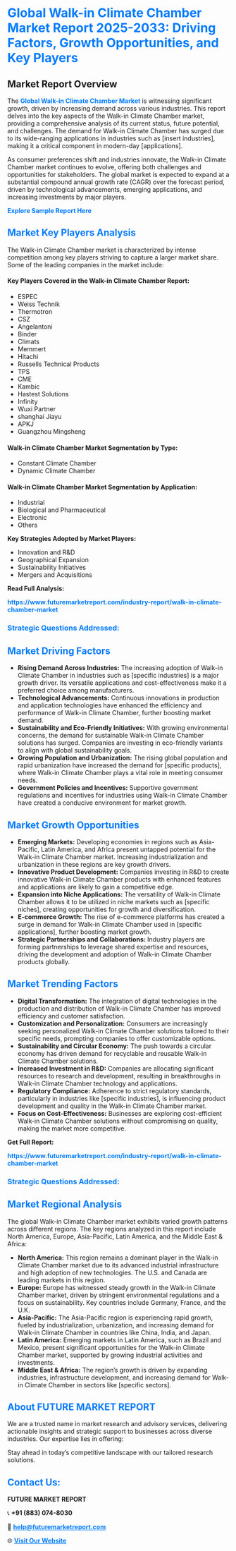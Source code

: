 <h1 style="color: #007BFF;">Global Walk-in Climate Chamber Market Report 2025-2033: Driving Factors, Growth Opportunities, and Key Players</h1>

<section id="overview">
<h2>Market Report Overview</h2>
<p>The <a href="https://www.futuremarketreport.com/industry-report/walk-in-climate-chamber-market" style="color: #007BFF; text-decoration: none;"><strong>Global Walk-in Climate Chamber Market</strong></a> is witnessing significant growth, driven by increasing demand across various industries. This report delves into the key aspects of the Walk-in Climate Chamber market, providing a comprehensive analysis of its current status, future potential, and challenges. The demand for Walk-in Climate Chamber has surged due to its wide-ranging applications in industries such as [insert industries], making it a critical component in modern-day [applications].</p>
<p>As consumer preferences shift and industries innovate, the Walk-in Climate Chamber market continues to evolve, offering both challenges and opportunities for stakeholders. The global market is expected to expand at a substantial compound annual growth rate (CAGR) over the forecast period, driven by technological advancements, emerging applications, and increasing investments by major players.</p>
</section>

<section id="overview">
<p><a href="https://www.futuremarketreport.com/request-sample/reportId=37449" style="color: #007BFF; text-decoration: none;"><strong>Explore Sample Report Here</strong></a></p>
</section>

<section id="key-players">
<h2 style="color: #007BFF;">Market Key Players Analysis</h2>
<p>The Walk-in Climate Chamber market is characterized by intense competition among key players striving to capture a larger market share. Some of the leading companies in the market include:</p>
<h4>Key Players Covered in the Walk-in Climate Chamber Report:</h4>
<ul><li>ESPEC</li><li>Weiss Technik</li><li>Thermotron</li><li>CSZ</li><li>Angelantoni</li><li>Binder</li><li>Climats</li><li>Memmert</li><li>Hitachi</li><li>Russells Technical Products</li><li>TPS</li><li>CME</li><li>Kambic</li><li>Hastest Solutions</li><li>Infinity</li><li>Wuxi Partner</li><li>shanghai Jiayu</li><li>APKJ</li><li>Guangzhou Mingsheng</li></ul>
<h4>Walk-in Climate Chamber Market Segmentation by Type:</h4>
<ul><li>Constant Climate Chamber</li><li>Dynamic Climate Chamber</li></ul>

<h4>Walk-in Climate Chamber Market Segmentation by Application:</h4>
<ul><li>Industrial</li><li>Biological and Pharmaceutical</li><li>Electronic</li><li>Others</li></ul>
<p><strong>Key Strategies Adopted by Market Players:</strong></p>
<ul>
<li>Innovation and R&D</li>
<li>Geographical Expansion</li>
<li>Sustainability Initiatives</li>
<li>Mergers and Acquisitions</li>
</ul>
</section>

<section>
<p><strong>Read Full Analysis: </strong></p><a href="https://www.futuremarketreport.com/industry-report/walk-in-climate-chamber-market" style="color: #007BFF; text-decoration: none;"><strong>https://www.futuremarketreport.com/industry-report/walk-in-climate-chamber-market</strong></a>
<h3 style="color: #007BFF;">Strategic Questions Addressed:</h3>
</section>

<section id="driving-factors">
<h2 style="color: #007BFF;">Market Driving Factors</h2>
<ul>
<li><strong>Rising Demand Across Industries:</strong> The increasing adoption of Walk-in Climate Chamber in industries such as [specific industries] is a major growth driver. Its versatile applications and cost-effectiveness make it a preferred choice among manufacturers.</li>
<li><strong>Technological Advancements:</strong> Continuous innovations in production and application technologies have enhanced the efficiency and performance of Walk-in Climate Chamber, further boosting market demand.</li>
<li><strong>Sustainability and Eco-Friendly Initiatives:</strong> With growing environmental concerns, the demand for sustainable Walk-in Climate Chamber solutions has surged. Companies are investing in eco-friendly variants to align with global sustainability goals.</li>
<li><strong>Growing Population and Urbanization:</strong> The rising global population and rapid urbanization have increased the demand for [specific products], where Walk-in Climate Chamber plays a vital role in meeting consumer needs.</li>
<li><strong>Government Policies and Incentives:</strong> Supportive government regulations and incentives for industries using Walk-in Climate Chamber have created a conducive environment for market growth.</li>
</ul>
</section>

<section id="growth-opportunities">
<h2 style="color: #007BFF;">Market Growth Opportunities</h2>
<ul>
<li><strong>Emerging Markets:</strong> Developing economies in regions such as Asia-Pacific, Latin America, and Africa present untapped potential for the Walk-in Climate Chamber market. Increasing industrialization and urbanization in these regions are key growth drivers.</li>
<li><strong>Innovative Product Development:</strong> Companies investing in R&D to create innovative Walk-in Climate Chamber products with enhanced features and applications are likely to gain a competitive edge.</li>
<li><strong>Expansion into Niche Applications:</strong> The versatility of Walk-in Climate Chamber allows it to be utilized in niche markets such as [specific niches], creating opportunities for growth and diversification.</li>
<li><strong>E-commerce Growth:</strong> The rise of e-commerce platforms has created a surge in demand for Walk-in Climate Chamber used in [specific applications], further boosting market growth.</li>
<li><strong>Strategic Partnerships and Collaborations:</strong> Industry players are forming partnerships to leverage shared expertise and resources, driving the development and adoption of Walk-in Climate Chamber products globally.</li>
</ul>
</section>

<section id="trending-factors">
<h2 style="color: #007BFF;">Market Trending Factors</h2>
<ul>
<li><strong>Digital Transformation:</strong> The integration of digital technologies in the production and distribution of Walk-in Climate Chamber has improved efficiency and customer satisfaction.</li>
<li><strong>Customization and Personalization:</strong> Consumers are increasingly seeking personalized Walk-in Climate Chamber solutions tailored to their specific needs, prompting companies to offer customizable options.</li>
<li><strong>Sustainability and Circular Economy:</strong> The push towards a circular economy has driven demand for recyclable and reusable Walk-in Climate Chamber solutions.</li>
<li><strong>Increased Investment in R&D:</strong> Companies are allocating significant resources to research and development, resulting in breakthroughs in Walk-in Climate Chamber technology and applications.</li>
<li><strong>Regulatory Compliance:</strong> Adherence to strict regulatory standards, particularly in industries like [specific industries], is influencing product development and quality in the Walk-in Climate Chamber market.</li>
<li><strong>Focus on Cost-Effectiveness:</strong> Businesses are exploring cost-efficient Walk-in Climate Chamber solutions without compromising on quality, making the market more competitive.</li>
</ul>
</section>

<section>
<p><strong>Get Full Report: </strong></p><a href="https://www.futuremarketreport.com/industry-report/walk-in-climate-chamber-market" style="color: #007BFF; text-decoration: none;"><strong>https://www.futuremarketreport.com/industry-report/walk-in-climate-chamber-market</strong></a>
<h3 style="color: #007BFF;">Strategic Questions Addressed:</h3>
</section>


<section id="regional-analysis">
<h2 style="color: #007BFF;">Market Regional Analysis</h2>
<p>The global Walk-in Climate Chamber market exhibits varied growth patterns across different regions. The key regions analyzed in this report include North America, Europe, Asia-Pacific, Latin America, and the Middle East & Africa:</p>
<ul>
<li><strong>North America:</strong> This region remains a dominant player in the Walk-in Climate Chamber market due to its advanced industrial infrastructure and high adoption of new technologies. The U.S. and Canada are leading markets in this region.</li>
<li><strong>Europe:</strong> Europe has witnessed steady growth in the Walk-in Climate Chamber market, driven by stringent environmental regulations and a focus on sustainability. Key countries include Germany, France, and the U.K.</li>
<li><strong>Asia-Pacific:</strong> The Asia-Pacific region is experiencing rapid growth, fueled by industrialization, urbanization, and increasing demand for Walk-in Climate Chamber in countries like China, India, and Japan.</li>
<li><strong>Latin America:</strong> Emerging markets in Latin America, such as Brazil and Mexico, present significant opportunities for the Walk-in Climate Chamber market, supported by growing industrial activities and investments.</li>
<li><strong>Middle East & Africa:</strong> The region’s growth is driven by expanding industries, infrastructure development, and increasing demand for Walk-in Climate Chamber in sectors like [specific sectors].</li>
</ul>
</section>

<footer>
<h2 style="color: #007BFF;">About FUTURE MARKET REPORT</h2>
<p>We are a trusted name in market research and advisory services, delivering actionable insights and strategic support to businesses across diverse industries. Our expertise lies in offering:</p>

<p>Stay ahead in today’s competitive landscape with our tailored research solutions.</p>

<h2 style="color: #007BFF;">Contact Us:</h2>
<p><strong>FUTURE MARKET REPORT</strong></p>
<p>📞 <strong>+91 (883) 074-8030</strong></p>
<p>📧 <strong><a href="mailto:help@futuremarketreport.com" style="color: #007BFF;">help@futuremarketreport.com</a></strong></p>
<p>🌐 <strong><a href="https://www.futuremarketreport.com/" style="color: #007BFF;">Visit Our Website</a></strong></p>
</footer>